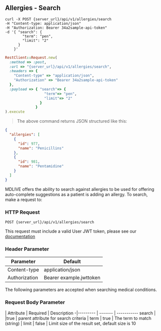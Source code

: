 ## Allergies - Search

```shell
curl -X POST {server_url}/api/v1/allergies/search
-H "Content-type: application/json"
-H "Authorization: Bearer 34a2sample-api-token"
-d '{ "search": {
        "term": "pen",
        "limit": "2"
      }
    }'
```

```ruby
RestClient::Request.new(
  :method => :post,
  :url => "{server_url}/api/v1/allergies/search",
  :headers => {
    "Content-type" => "application/json",
    "Authorization" => "Bearer 34a2sample-api-token"
  },
  :payload => { "search"=> {
                  "term"=> "pen",
                  "limit"=> "2"
                }
              }
).execute
```

> The above command returns JSON structured like this:

```json
{
  "allergies": [
    {
      "id": 977,
      "name": "Penicillins"
    },
    {
      "id": 981,
      "name": "Pentamidine"
    }
  ]
}
```

MDLIVE offers the ability to search against allergies to be used for offering auto-complete suggestions as a patient is adding an allergy.
To search, make a request to:

### HTTP Request

`POST {server_url}/api/v1/allergies/search`

This request must include a valid User JWT token, please see our [documentation](#user-tokens)

### Header Parameter

Parameter | Default
--------- | -------
Content-type | application/json
Authorization| Bearer example.jwttoken

The following parameters are accepted when searching medical conditions.

### Request Body Parameter

 | Attribute | Required | Description
 -|--------- | ------- | -----------
 search | |true | parent attribute for search criteria
 | term | true | The term to match (string)
 | limit | false | Limit size of the result set, default size is 10